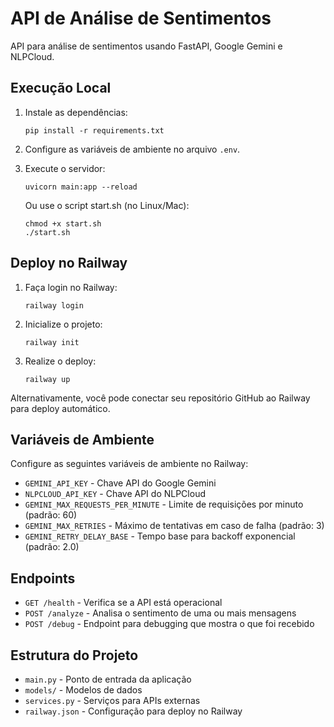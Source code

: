# API de Análise de Sentimentos

API para análise de sentimentos usando FastAPI, Google Gemini e NLPCloud.

## Execução Local

1. Instale as dependências:
   ```
   pip install -r requirements.txt
   ```

2. Configure as variáveis de ambiente no arquivo `.env`.

3. Execute o servidor:
   ```
   uvicorn main:app --reload
   ```
   
   Ou use o script start.sh (no Linux/Mac):
   ```
   chmod +x start.sh
   ./start.sh
   ```

## Deploy no Railway

1. Faça login no Railway:
   ```
   railway login
   ```

2. Inicialize o projeto:
   ```
   railway init
   ```

3. Realize o deploy:
   ```
   railway up
   ```

Alternativamente, você pode conectar seu repositório GitHub ao Railway para deploy automático.

## Variáveis de Ambiente

Configure as seguintes variáveis de ambiente no Railway:

- `GEMINI_API_KEY` - Chave API do Google Gemini
- `NLPCLOUD_API_KEY` - Chave API do NLPCloud
- `GEMINI_MAX_REQUESTS_PER_MINUTE` - Limite de requisições por minuto (padrão: 60)
- `GEMINI_MAX_RETRIES` - Máximo de tentativas em caso de falha (padrão: 3)
- `GEMINI_RETRY_DELAY_BASE` - Tempo base para backoff exponencial (padrão: 2.0)

## Endpoints

- `GET /health` - Verifica se a API está operacional
- `POST /analyze` - Analisa o sentimento de uma ou mais mensagens
- `POST /debug` - Endpoint para debugging que mostra o que foi recebido

## Estrutura do Projeto

- `main.py` - Ponto de entrada da aplicação
- `models/` - Modelos de dados
- `services.py` - Serviços para APIs externas
- `railway.json` - Configuração para deploy no Railway
